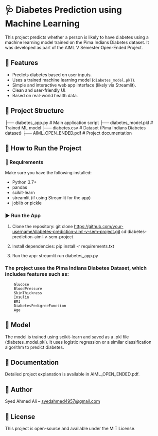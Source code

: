 # 🩺 Diabetes Prediction using Machine Learning

This project predicts whether a person is likely to have diabetes using a machine learning model trained on the Pima Indians Diabetes dataset. It was developed as part of the AIML V Semester Open-Ended Project.

## 📌 Features

- Predicts diabetes based on user inputs.
- Uses a trained machine learning model (`diabetes_model.pkl`).
- Simple and interactive web app interface (likely via Streamlit).
- Clean and user-friendly UI.
- Based on real-world health data.

## 📂 Project Structure

├── diabetes_app.py       # Main application script
├── diabetes_model.pkl    # Trained ML model 
├── diabetes.csv          # Dataset (Pima Indians Diabetes dataset) 
├── AIML_OPEN_ENDED.pdf   # Project documentation


## 🚀 How to Run the Project

### 🔧 Requirements

Make sure you have the following installed:

- Python 3.7+
- pandas
- scikit-learn
- streamlit (if using Streamlit for the app)
- joblib or pickle

### ▶️ Run the App

1. Clone the repository:
   git clone https://github.com/your-username/diabetes-prediction-aiml-v-sem-project.git
   cd diabetes-prediction-aiml-v-sem-project

2. Install dependencies:
        pip install -r requirements.txt
   
4. Run the app:
        streamlit run diabetes_app.py
   
   
### The project uses the Pima Indians Diabetes Dataset, which includes features such as:
        Glucose
        BloodPressure
        SkinThickness
        Insulin
        BMI
        DiabetesPedigreeFunction
        Age
## 🤖 Model
The model is trained using scikit-learn and saved as a .pkl file (diabetes_model.pkl). It uses logistic regression or a similar classification algorithm to predict diabetes.

## 📘 Documentation
Detailed project explanation is available in AIML_OPEN_ENDED.pdf.

## 📌 Author
Syed Ahmed Ali – syedahmed4957@gmail.com

## 📝 License
This project is open-source and available under the MIT License.
